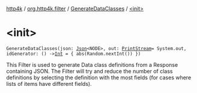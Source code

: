 [http4k](../../index.md) / [org.http4k.filter](../index.md) / [GenerateDataClasses](index.md) / [&lt;init&gt;](./-init-.md)

# &lt;init&gt;

`GenerateDataClasses(json: `[`Json`](../../org.http4k.format/-json/index.md)`<NODE>, out: `[`PrintStream`](https://docs.oracle.com/javase/9/docs/api/java/io/PrintStream.html)` = System.out, idGenerator: () -> `[`Int`](https://kotlinlang.org/api/latest/jvm/stdlib/kotlin/-int/index.html)` = { abs(Random.nextInt()) })`

This Filter is used to generate Data class definitions from a Response containing JSON. The Filter will try and reduce
the number of class definitions by selecting the definition with the most fields (for cases where lists of items
have different fields).


